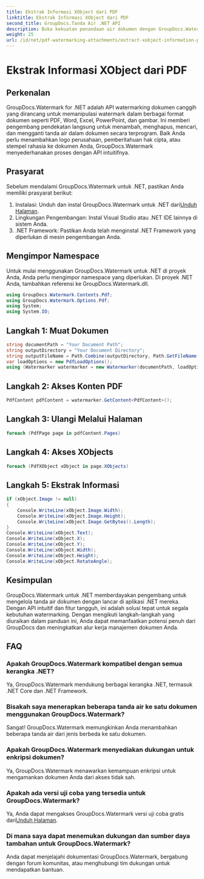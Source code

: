 ```yaml
---
title: Ekstrak Informasi XObject dari PDF
linktitle: Ekstrak Informasi XObject dari PDF
second_title: GroupDocs.Tanda Air .NET API
description: Buka kekuatan penandaan air dokumen dengan GroupDocs.Watermark untuk .NET. Kelola tanda air di PDF, dokumen Word, dan gambar dengan lancar.
weight: 25
url: /id/net/pdf-watermarking-attachments/extract-xobject-information-pdf/
---
```


# Ekstrak Informasi XObject dari PDF

## Perkenalan
GroupDocs.Watermark for .NET adalah API watermarking dokumen canggih yang dirancang untuk memanipulasi watermark dalam berbagai format dokumen seperti PDF, Word, Excel, PowerPoint, dan gambar. Ini memberi pengembang pendekatan langsung untuk menambah, menghapus, mencari, dan mengganti tanda air dalam dokumen secara terprogram. Baik Anda perlu menambahkan logo perusahaan, pemberitahuan hak cipta, atau stempel rahasia ke dokumen Anda, GroupDocs.Watermark menyederhanakan proses dengan API intuitifnya.
## Prasyarat
Sebelum mendalami GroupDocs.Watermark untuk .NET, pastikan Anda memiliki prasyarat berikut:
1. Instalasi: Unduh dan instal GroupDocs.Watermark untuk .NET dari[Unduh Halaman](https://releases.groupdocs.com/Watermark/net/).
2. Lingkungan Pengembangan: Instal Visual Studio atau .NET IDE lainnya di sistem Anda.
3. .NET Framework: Pastikan Anda telah menginstal .NET Framework yang diperlukan di mesin pengembangan Anda.

## Mengimpor Namespace
Untuk mulai menggunakan GroupDocs.Watermark untuk .NET di proyek Anda, Anda perlu mengimpor namespace yang diperlukan.
Di proyek .NET Anda, tambahkan referensi ke GroupDocs.Watermark.dll.
```csharp
using GroupDocs.Watermark.Contents.Pdf;
using GroupDocs.Watermark.Options.Pdf;
using System;
using System.IO;
```
## Langkah 1: Muat Dokumen
```csharp
string documentPath = "Your Document Path";
string outputDirectory = "Your Document Directory";
string outputFileName = Path.Combine(outputDirectory, Path.GetFileName(documentPath));
var loadOptions = new PdfLoadOptions();
using (Watermarker watermarker = new Watermarker(documentPath, loadOptions))
```
## Langkah 2: Akses Konten PDF
```csharp
PdfContent pdfContent = watermarker.GetContent<PdfContent>();
```
## Langkah 3: Ulangi Melalui Halaman
```csharp
foreach (PdfPage page in pdfContent.Pages)
```
## Langkah 4: Akses XObjects
```csharp
foreach (PdfXObject xObject in page.XObjects)
```
## Langkah 5: Ekstrak Informasi
```csharp
if (xObject.Image != null)
{
    Console.WriteLine(xObject.Image.Width);
    Console.WriteLine(xObject.Image.Height);
    Console.WriteLine(xObject.Image.GetBytes().Length);
}
Console.WriteLine(xObject.Text);
Console.WriteLine(xObject.X);
Console.WriteLine(xObject.Y);
Console.WriteLine(xObject.Width);
Console.WriteLine(xObject.Height);
Console.WriteLine(xObject.RotateAngle);
```

## Kesimpulan
GroupDocs.Watermark untuk .NET memberdayakan pengembang untuk mengelola tanda air dokumen dengan lancar di aplikasi .NET mereka. Dengan API intuitif dan fitur tangguh, ini adalah solusi tepat untuk segala kebutuhan watermarking. Dengan mengikuti langkah-langkah yang diuraikan dalam panduan ini, Anda dapat memanfaatkan potensi penuh dari GroupDocs dan meningkatkan alur kerja manajemen dokumen Anda.
## FAQ
### Apakah GroupDocs.Watermark kompatibel dengan semua kerangka .NET?
Ya, GroupDocs.Watermark mendukung berbagai kerangka .NET, termasuk .NET Core dan .NET Framework.
### Bisakah saya menerapkan beberapa tanda air ke satu dokumen menggunakan GroupDocs.Watermark?
Sangat! GroupDocs.Watermark memungkinkan Anda menambahkan beberapa tanda air dari jenis berbeda ke satu dokumen.
### Apakah GroupDocs.Watermark menyediakan dukungan untuk enkripsi dokumen?
Ya, GroupDocs.Watermark menawarkan kemampuan enkripsi untuk mengamankan dokumen Anda dari akses tidak sah.
### Apakah ada versi uji coba yang tersedia untuk GroupDocs.Watermark?
 Ya, Anda dapat mengakses GroupDocs.Watermark versi uji coba gratis dari[Unduh Halaman](https://releases.groupdocs.com/).
### Di mana saya dapat menemukan dukungan dan sumber daya tambahan untuk GroupDocs.Watermark?
Anda dapat menjelajahi dokumentasi GroupDocs.Watermark, bergabung dengan forum komunitas, atau menghubungi tim dukungan untuk mendapatkan bantuan.